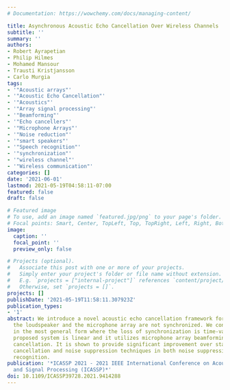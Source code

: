 ```yaml
---
# Documentation: https://wowchemy.com/docs/managing-content/

title: Asynchronous Acoustic Echo Cancellation Over Wireless Channels
subtitle: ''
summary: ''
authors:
- Robert Ayrapetian
- Philip Hilmes
- Mohamed Mansour
- Trausti Kristjansson
- Carlo Murgia
tags:
- '"Acoustic arrays"'
- '"Acoustic Echo Cancellation"'
- '"Acoustics"'
- '"Array signal processing"'
- '"Beamforming"'
- '"Echo cancellers"'
- '"Microphone Arrays"'
- '"Noise reduction"'
- '"smart speakers"'
- '"Speech recognition"'
- '"synchronization"'
- '"wireless channel"'
- '"Wireless communication"'
categories: []
date: '2021-06-01'
lastmod: 2021-05-19T04:58:11-07:00
featured: false
draft: false

# Featured image
# To use, add an image named `featured.jpg/png` to your page's folder.
# Focal points: Smart, Center, TopLeft, Top, TopRight, Left, Right, BottomLeft, Bottom, BottomRight.
image:
  caption: ''
  focal_point: ''
  preview_only: false

# Projects (optional).
#   Associate this post with one or more of your projects.
#   Simply enter your project's folder or file name without extension.
#   E.g. `projects = ["internal-project"]` references `content/project/deep-learning/index.md`.
#   Otherwise, set `projects = []`.
projects: []
publishDate: '2021-05-19T11:58:11.307923Z'
publication_types:
- '1'
abstract: We introduce a novel acoustic echo cancellation framework for systems where
  the loudspeaker and the microphone array are not synchronized. We consider the problem
  in the most general form where the loss of synchronization is time-varying. The
  proposed system is linear and it utilizes microphone array beamforming for echo
  cancellation. It is shown to provide significant improvement over standard echo
  cancellation and noise suppression techniques in both noise suppression and speech
  recognition.
publication: '*ICASSP 2021 - 2021 IEEE International Conference on Acoustics, Speech
  and Signal Processing (ICASSP)*'
doi: 10.1109/ICASSP39728.2021.9414288
---
```


